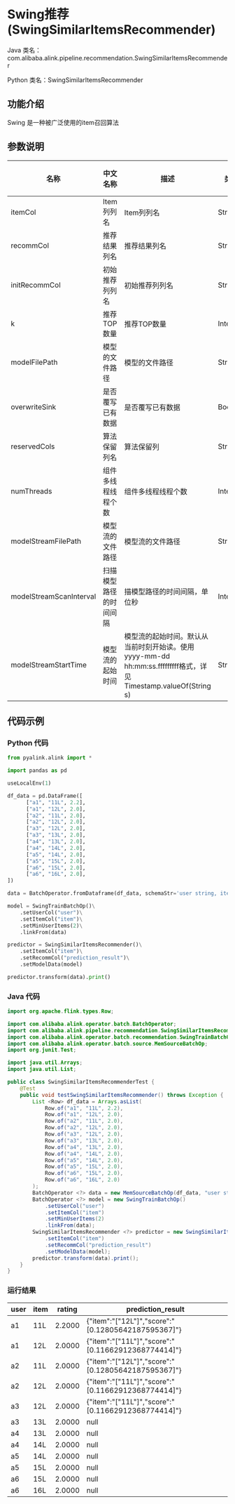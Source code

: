 # Swing推荐 (SwingSimilarItemsRecommender)
Java 类名：com.alibaba.alink.pipeline.recommendation.SwingSimilarItemsRecommender

Python 类名：SwingSimilarItemsRecommender


## 功能介绍
Swing 是一种被广泛使用的item召回算法

## 参数说明

| 名称 | 中文名称 | 描述 | 类型 | 是否必须？ | 取值范围 | 默认值 |
| --- | --- | --- | --- | --- | --- | --- |
| itemCol | Item列列名 | Item列列名 | String | ✓ |  |  |
| recommCol | 推荐结果列名 | 推荐结果列名 | String | ✓ |  |  |
| initRecommCol | 初始推荐列列名 | 初始推荐列列名 | String |  | 所选列类型为 [M_TABLE, STRING] | null |
| k | 推荐TOP数量 | 推荐TOP数量 | Integer |  |  | 10 |
| modelFilePath | 模型的文件路径 | 模型的文件路径 | String |  |  | null |
| overwriteSink | 是否覆写已有数据 | 是否覆写已有数据 | Boolean |  |  | false |
| reservedCols | 算法保留列名 | 算法保留列 | String[] |  |  | null |
| numThreads | 组件多线程线程个数 | 组件多线程线程个数 | Integer |  |  | 1 |
| modelStreamFilePath | 模型流的文件路径 | 模型流的文件路径 | String |  |  | null |
| modelStreamScanInterval | 扫描模型路径的时间间隔 | 描模型路径的时间间隔，单位秒 | Integer |  |  | 10 |
| modelStreamStartTime | 模型流的起始时间 | 模型流的起始时间。默认从当前时刻开始读。使用yyyy-mm-dd hh:mm:ss.fffffffff格式，详见Timestamp.valueOf(String s) | String |  |  | null |

## 代码示例
### Python 代码
```python
from pyalink.alink import *

import pandas as pd

useLocalEnv(1)

df_data = pd.DataFrame([
      ["a1", "11L", 2.2],
      ["a1", "12L", 2.0],
      ["a2", "11L", 2.0],
      ["a2", "12L", 2.0],
      ["a3", "12L", 2.0],
      ["a3", "13L", 2.0],
      ["a4", "13L", 2.0],
      ["a4", "14L", 2.0],
      ["a5", "14L", 2.0],
      ["a5", "15L", 2.0],
      ["a6", "15L", 2.0],
      ["a6", "16L", 2.0],
])

data = BatchOperator.fromDataframe(df_data, schemaStr='user string, item string, rating double')

model = SwingTrainBatchOp()\
    .setUserCol("user")\
    .setItemCol("item")\
    .setMinUserItems(2)\
    .linkFrom(data)

predictor = SwingSimilarItemsRecommender()\
    .setItemCol("item")\
    .setRecommCol("prediction_result")\
    .setModelData(model)

predictor.transform(data).print()
```
### Java 代码
```java
import org.apache.flink.types.Row;

import com.alibaba.alink.operator.batch.BatchOperator;
import com.alibaba.alink.pipeline.recommendation.SwingSimilarItemsRecommender;
import com.alibaba.alink.operator.batch.recommendation.SwingTrainBatchOp;
import com.alibaba.alink.operator.batch.source.MemSourceBatchOp;
import org.junit.Test;

import java.util.Arrays;
import java.util.List;

public class SwingSimilarItemsRecommenderTest {
	@Test
	public void testSwingSimilarItemsRecommender() throws Exception {
		List <Row> df_data = Arrays.asList(
			Row.of("a1", "11L", 2.2),
			Row.of("a1", "12L", 2.0),
			Row.of("a2", "11L", 2.0),
			Row.of("a2", "12L", 2.0),
			Row.of("a3", "12L", 2.0),
			Row.of("a3", "13L", 2.0),
			Row.of("a4", "13L", 2.0),
			Row.of("a4", "14L", 2.0),
			Row.of("a5", "14L", 2.0),
			Row.of("a5", "15L", 2.0),
			Row.of("a6", "15L", 2.0),
			Row.of("a6", "16L", 2.0)
		);
		BatchOperator <?> data = new MemSourceBatchOp(df_data, "user string, item string, rating double");
		BatchOperator <?> model = new SwingTrainBatchOp()
			.setUserCol("user")
			.setItemCol("item")
			.setMinUserItems(2)
			.linkFrom(data);
		SwingSimilarItemsRecommender <?> predictor = new SwingSimilarItemsRecommender()
			.setItemCol("item")
			.setRecommCol("prediction_result")
			.setModelData(model);
		predictor.transform(data).print();
	}
}
```

### 运行结果
user|item|rating|prediction_result
----|----|------|-----------------
a1|11L|2.2000|{"item":"[\"12L\"]","score":"[0.12805642187595367]"}
a1|12L|2.0000|{"item":"[\"11L\"]","score":"[0.11662912368774414]"}
a2|11L|2.0000|{"item":"[\"12L\"]","score":"[0.12805642187595367]"}
a2|12L|2.0000|{"item":"[\"11L\"]","score":"[0.11662912368774414]"}
a3|12L|2.0000|{"item":"[\"11L\"]","score":"[0.11662912368774414]"}
a3|13L|2.0000|null
a4|13L|2.0000|null
a4|14L|2.0000|null
a5|14L|2.0000|null
a5|15L|2.0000|null
a6|15L|2.0000|null
a6|16L|2.0000|null
